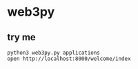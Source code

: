 # web3py

## try me

```
python3 web3py.py applications
open http://localhost:8000/welcome/index
```